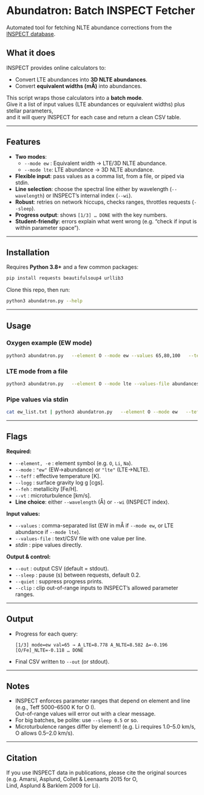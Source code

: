 # Abundatron: Batch INSPECT Fetcher

Automated tool for fetching NLTE abundance corrections from the  
[INSPECT database](https://www.inspect-stars.com).

## What it does

INSPECT provides online calculators to:
- Convert LTE abundances into **3D NLTE abundances**.
- Convert **equivalent widths (mÅ)** into abundances.

This script wraps those calculators into a **batch mode**.  
Give it a list of input values (LTE abundances or equivalent widths) plus stellar parameters,  
and it will query INSPECT for each case and return a clean CSV table.

---

## Features

- **Two modes**:
  - `--mode ew` : Equivalent width → LTE/3D NLTE abundance.
  - `--mode lte`: LTE abundance → 3D NLTE abundance.
- **Flexible input**: pass values as a comma list, from a file, or piped via stdin.
- **Line selection**: choose the spectral line either by wavelength (`--wavelength`) or INSPECT’s internal index (`--wi`).
- **Robust**: retries on network hiccups, checks ranges, throttles requests (`--sleep`).
- **Progress output**: shows `[1/3] … DONE` with the key numbers.
- **Student-friendly**: errors explain what went wrong (e.g. “check if input is within parameter space”).

---

## Installation

Requires **Python 3.8+** and a few common packages:

```bash
pip install requests beautifulsoup4 urllib3
```

Clone this repo, then run:

```bash
python3 abundatron.py --help
```

---

## Usage

### Oxygen example (EW mode)

```bash
python3 abundatron.py   --element O --mode ew --values 65,80,100   --teff 5777 --logg 4.44 --feh 0.0 --vt 1.0   --wavelength 7771.957 --out o7771_from_ew.csv
```

### LTE mode from a file

```bash
python3 abundatron.py   --element O --mode lte --values-file abundances.txt   --teff 5777 --logg 4.44 --feh 0.0 --vt 1.0   --wi 3
```

### Pipe values via stdin

```bash
cat ew_list.txt | python3 abundatron.py   --element O --mode ew   --teff 5777 --logg 4.44 --feh 0.0 --vt 1.0   --wavelength 7774.156
```

---

## Flags

**Required:**
- `--element, -e` : element symbol (e.g. `O`, `Li`, `Na`).
- `--mode` : `"ew"` (EW→abundance) or `"lte"` (LTE→NLTE).
- `--teff` : effective temperature [K].
- `--logg` : surface gravity log g [cgs].
- `--feh` : metallicity [Fe/H].
- `--vt` : microturbulence [km/s].
- **Line choice**: either `--wavelength` (Å) or `--wi` (INSPECT index).

**Input values:**
- `--values` : comma-separated list (EW in mÅ if `--mode ew`, or LTE abundance if `--mode lte`).
- `--values-file` : text/CSV file with one value per line.
- *stdin* : pipe values directly.

**Output & control:**
- `--out` : output CSV (default = stdout).
- `--sleep` : pause (s) between requests, default 0.2.
- `--quiet` : suppress progress prints.
- `--clip` : clip out-of-range inputs to INSPECT’s allowed parameter ranges.

---

## Output

- Progress for each query:
  ```
  [1/3] mode=ew val=65 → A_LTE=8.778 A_NLTE=8.582 Δ=-0.196 [O/Fe]_NLTE=-0.118 … DONE
  ```
- Final CSV written to `--out` (or stdout).

---

## Notes

- INSPECT enforces parameter ranges that depend on element and line (e.g., Teff 5000–6500 K for O I).  
  Out-of-range values will error out with a clear message.
- For big batches, be polite: use `--sleep 0.5` or so.
- Microturbulence ranges differ by element! (e.g. Li requires 1.0–5.0 km/s, O allows 0.5–2.0 km/s).

---

## Citation

If you use INSPECT data in publications, please cite the original sources  
(e.g. Amarsi, Asplund, Collet & Leenaarts 2015 for O,  
Lind, Asplund & Barklem 2009 for Li).
